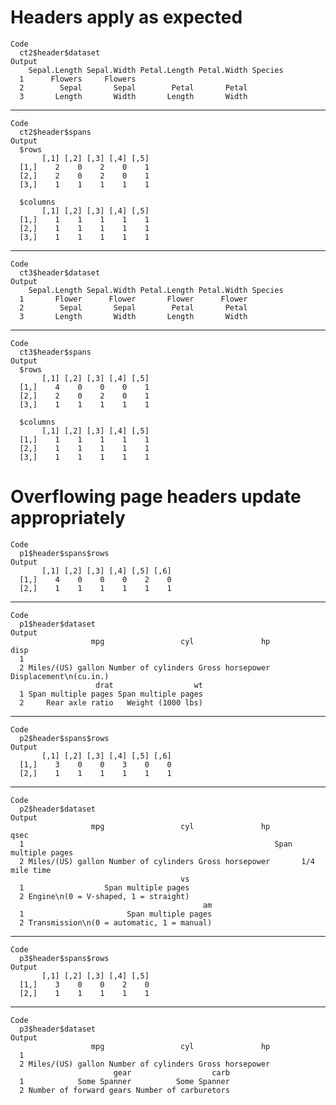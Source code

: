 # Headers apply as expected

    Code
      ct2$header$dataset
    Output
        Sepal.Length Sepal.Width Petal.Length Petal.Width Species
      1      Flowers     Flowers                                 
      2        Sepal       Sepal        Petal       Petal        
      3       Length       Width       Length       Width        

---

    Code
      ct2$header$spans
    Output
      $rows
           [,1] [,2] [,3] [,4] [,5]
      [1,]    2    0    2    0    1
      [2,]    2    0    2    0    1
      [3,]    1    1    1    1    1
      
      $columns
           [,1] [,2] [,3] [,4] [,5]
      [1,]    1    1    1    1    1
      [2,]    1    1    1    1    1
      [3,]    1    1    1    1    1
      

---

    Code
      ct3$header$dataset
    Output
        Sepal.Length Sepal.Width Petal.Length Petal.Width Species
      1       Flower      Flower       Flower      Flower        
      2        Sepal       Sepal        Petal       Petal        
      3       Length       Width       Length       Width        

---

    Code
      ct3$header$spans
    Output
      $rows
           [,1] [,2] [,3] [,4] [,5]
      [1,]    4    0    0    0    1
      [2,]    2    0    2    0    1
      [3,]    1    1    1    1    1
      
      $columns
           [,1] [,2] [,3] [,4] [,5]
      [1,]    1    1    1    1    1
      [2,]    1    1    1    1    1
      [3,]    1    1    1    1    1
      

# Overflowing page headers update appropriately

    Code
      p1$header$spans$rows
    Output
           [,1] [,2] [,3] [,4] [,5] [,6]
      [1,]    4    0    0    0    2    0
      [2,]    1    1    1    1    1    1

---

    Code
      p1$header$dataset
    Output
                      mpg                 cyl               hp                   disp
      1                                                                              
      2 Miles/(US) gallon Number of cylinders Gross horsepower Displacement\n(cu.in.)
                       drat                  wt
      1 Span multiple pages Span multiple pages
      2     Rear axle ratio   Weight (1000 lbs)

---

    Code
      p2$header$spans$rows
    Output
           [,1] [,2] [,3] [,4] [,5] [,6]
      [1,]    3    0    0    3    0    0
      [2,]    1    1    1    1    1    1

---

    Code
      p2$header$dataset
    Output
                      mpg                 cyl               hp                qsec
      1                                                        Span multiple pages
      2 Miles/(US) gallon Number of cylinders Gross horsepower       1/4 mile time
                                          vs
      1                  Span multiple pages
      2 Engine\n(0 = V-shaped, 1 = straight)
                                               am
      1                       Span multiple pages
      2 Transmission\n(0 = automatic, 1 = manual)

---

    Code
      p3$header$spans$rows
    Output
           [,1] [,2] [,3] [,4] [,5]
      [1,]    3    0    0    2    0
      [2,]    1    1    1    1    1

---

    Code
      p3$header$dataset
    Output
                      mpg                 cyl               hp
      1                                                       
      2 Miles/(US) gallon Number of cylinders Gross horsepower
                           gear                  carb
      1            Some Spanner          Some Spanner
      2 Number of forward gears Number of carburetors

